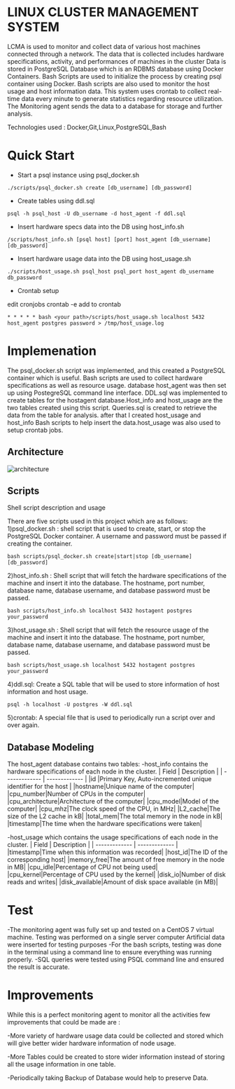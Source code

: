 # LINUX CLUSTER MANAGEMENT SYSTEM

LCMA is used to monitor and collect data of various host machines connected through a network. The data that is collected includes hardware specifications, activity, and performances of machines in the cluster
Data is stored in PostgreSQL Database which is an RDBMS database using Docker Containers.
Bash Scripts are used to initialize the process by creating psql container using Docker.
Bash scripts are also used to monitor the host usage and host information data. This system uses crontab to collect real-time data every minute to generate statistics regarding resource utilization.
The Monitoring agent sends the data to a database for storage and further analysis.

Technologies used : Docker,Git,Linux,PostgreSQL,Bash

# Quick Start
* Start a psql instance using psql_docker.sh

`````./scripts/psql_docker.sh create [db_username] [db_password]`````

* Create tables using ddl.sql

`````psql -h psql_host -U db_username -d host_agent -f ddl.sql`````

* Insert hardware specs data into the DB using host_info.sh

`````/scripts/host_info.sh [psql host] [port] host_agent [db_username] [db_password]`````

*  Insert hardware usage data into the DB using host_usage.sh

`````./scripts/host_usage.sh psql_host psql_port host_agent db_username db_password`````

* Crontab setup

edit cronjobs
crontab -e
add to crontab

`````* * * * * bash <your path>/scripts/host_usage.sh localhost 5432 host_agent postgres password > /tmp/host_usage.log`````

# Implemenation
The psql_docker.sh script was implemented, and this created a PostgreSQL container which is useful.
Bash scripts are used to collect hardware specifications as well as resource usage.
database host_agent was then set up using PostegreSQL command line interface.
DDL.sql was implemented to create tables for the hostagent database.Host_info and host_usage are the two tables created using this script.
Queries.sql is created to retrieve the data from the table for analysis.
after that I created host_usage and host_info Bash scripts to help insert the data.host_usage was also used to setup crontab jobs.

## Architecture

![architecture](./assets/architecture.jpg)

## Scripts
Shell script description and usage

There are five scripts used in this project which are as follows:
1)psql_docker.sh : shell script that is used to create, start, or stop the PostgreSQL Docker container. A username and password must be passed if creating the container.

````bash scripts/psql_docker.sh create|start|stop [db_username] [db_password]````

2)host_info.sh : Shell script that will fetch the hardware specifications of the machine and insert it into the database. The hostname, port number, database name, database username, and database password must be passed.

````bash scripts/host_info.sh localhost 5432 hostagent postgres your_password````

3)host_usage.sh : Shell script that will fetch the resource usage of the machine and insert it into the database. The hostname, port number, database name, database username, and database password must be passed.

````bash scripts/host_usage.sh localhost 5432 hostagent postgres your_password````

4)ddl.sql: Create a SQL table that will be used to store information of host information and host usage.

````psql -h localhost -U postgres -W ddl.sql````

5)crontab: A special file that is used to periodically run a script over and over again.

## Database Modeling
The host_agent database contains two tables:
-host_info contains the hardware specifications of each node in the cluster.
| Field     |  Description |
| ------------- | ------------- |
|id |Primary Key, Auto-incremented unique identifier for the host |
|hostname|Unique name of the computer|
|cpu_number|Number of CPUs in the computer|
|cpu_architecture|Architecture of the computer|
|cpu_model|Model of the computer|
|cpu_mhz|The clock speed of the CPU, in MHz|
|L2_cache|The size of the L2 cache in kB|
|total_mem|The total memory in the node in kB|
|timestamp|The time when the hardware specifications were taken|

-host_usage which contains the usage specifications of each node in the cluster.
| Field        |   Description   |
| ------------- | ------------- |
|timestamp|Time when this information was recorded|
|host_id|The ID of the corresponding host|
|memory_free|The amount of free memory in the node in MB|
|cpu_idle|Percentage of CPU not being used|
|cpu_kernel|Percentage of CPU used by the kernel|
|disk_io|Number of disk reads and writes|
|disk_available|Amount of disk space available (in MB)|

# Test

-The monitoring agent was fully set up and tested on a CentOS 7 virtual machine. Testing was performed on a single server computer
Artificial data were inserted for testing purposes
-For the bash scripts, testing was done in the terminal using a command line to ensure everything was running properly.
-SQL queries were tested using PSQL command line and ensured the result is accurate.


# Improvements

While this is a perfect monitoring agent to monitor all the activities few improvements that could be made are :

-More variety of hardware usage data could be collected and stored which will give better wider hardware information of node usage.

-More Tables could be created to store wider information instead of storing all the usage information in one table.

-Periodically taking Backup of Database would help to preserve Data.

